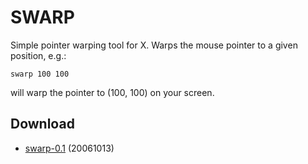SWARP
=====
Simple pointer warping tool for X. Warps the mouse pointer to a given position, e.g.:

	swarp 100 100

will warp the pointer to (100, 100) on your screen.

Download
--------
* [swarp-0.1](http://code.suckless.org/dl/tools/swarp-0.1.tar.gz) (20061013)


